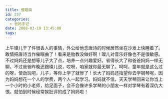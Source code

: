 ```yaml
---
title: 催眠曲
id: 237
categories:
  - 爸妈手记
date: 2008-03-19 13:45:00
tags:
---
```


上午璨儿干了件很丢人的事情，外公给他念唐诗的时候居然坐在沙发上快睡着了。敢情把唐诗当作催眠曲了！看来是胎教没做好啊！璨儿对音乐好像也不是很敏感。不过妈妈还是想等儿子大了点，培养一点兴趣爱好。省得长大了和爸爸妈妈一样无聊。不过爸爸昨晚还跟璨儿说，哎呀，咱家就你最无聊了。呵呵，童年就是这么过的呀，使劲玩吧，儿子，等你上学了就惨了！长大了妈妈还指望你去学钢琴呢，因为妈妈想花一个人的学费，两个人一起学习。妈妈就不信，天天学琴回来让你当上一个小时的小老师，给足面子，会不会像许多学琴的小朋友一样对学琴有着深仇大恨。就怕到时候经常挨批评的成了妈妈啦！